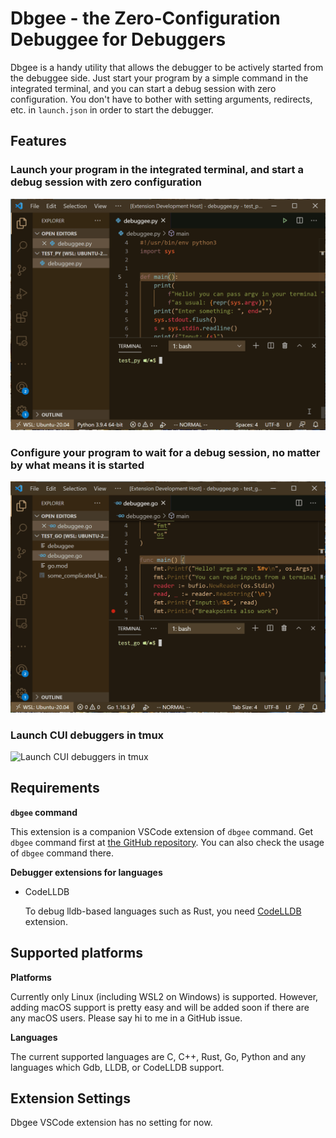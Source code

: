 # Dbgee - the Zero-Configuration Debuggee for Debuggers

Dbgee is a handy utility that allows the debugger to be actively started from the debuggee side.
Just start your program by a simple command in the integrated terminal, and you can start a debug session with zero configuration.
You don't have to bother with setting arguments, redirects, etc. in `launch.json` in order to start the debugger.

## Features

### Launch your program in the integrated terminal, and start a debug session with zero configuration

![Launch your program in the integrated terminal, and start a debug session with zero configuration](./images/DbgeeRunInVsCode.gif)

### Configure your program to wait for a debug session, no matter by what means it is started

![Configure your program to wait for a debug session, no matter by what means it is started](./images/DbgeeSetInVsCode.gif)

### Launch CUI debuggers in tmux

![Launch CUI debuggers in tmux](./images/DbgeeRunSetInTmux.gif)

## Requirements

**`dbgee` command**

This extension is a companion VSCode extension of `dbgee` command.
Get `dbgee` command first at [the GitHub repository](https://github.com/nullpo-head/dbgee).
You can also check the usage of `dbgee` command there.

**Debugger extensions for languages**

- CodeLLDB

  To debug lldb-based languages such as Rust, you need [CodeLLDB](https://marketplace.visualstudio.com/items?itemName=vadimcn.vscode-lldb) extension.

## Supported platforms

**Platforms**

Currently only Linux (including WSL2 on Windows) is supported. However, adding macOS support is pretty easy and will be added soon if there are any macOS users. Please say hi to me in a GitHub issue.

**Languages**

The current supported languages are C, C++, Rust, Go, Python and any languages which Gdb, LLDB, or CodeLLDB support.

## Extension Settings

Dbgee VSCode extension has no setting for now.
